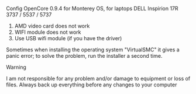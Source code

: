 Config OpenCore 0.9.4 for Monterey OS, for laptops DELL Inspirion 17R 3737 / 5537 / 5737

1. AMD video card does not work
2. WIFI module does not work
3. Use USB wifi module (if you have the driver)

Sometimes when installing the operating system "VirtualSMC" it gives a panic error; to solve the problem, run the installer a second time.

Warning

I am not responsible for any problem and/or damage to equipment or loss of files. Always back up everything before any changes to your computer
